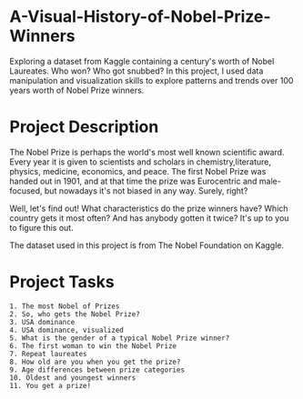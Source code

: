 # A-Visual-History-of-Nobel-Prize-Winners
Exploring a dataset from Kaggle containing a century's worth of Nobel Laureates. Who won? Who got snubbed?
In this project, I used data manipulation and visualization skills to explore patterns and trends over 100 years worth of Nobel Prize winners.

# Project Description

The Nobel Prize is perhaps the world's most well known scientific award. Every year it is given to scientists 
and scholars in chemistry,literature, physics, medicine, economics, and peace. The first Nobel Prize
was handed out in 1901, and at that time the prize was Eurocentric and male-focused, 
but nowadays it's not biased in any way. Surely, right?

Well, let's find out! What characteristics do the prize winners have? Which country gets it most often?
And has anybody gotten it twice? It's up to you to figure this out.

The dataset used in this project is from The Nobel Foundation on Kaggle.

# Project Tasks

    1. The most Nobel of Prizes
    2. So, who gets the Nobel Prize?
    3. USA dominance
    4. USA dominance, visualized
    5. What is the gender of a typical Nobel Prize winner?
    6. The first woman to win the Nobel Prize
    7. Repeat laureates
    8. How old are you when you get the prize?
    9. Age differences between prize categories
    10. Oldest and youngest winners
    11. You get a prize!


